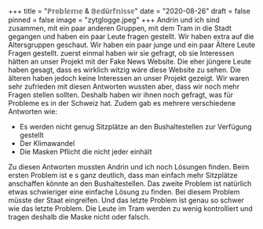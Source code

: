 +++
title = "ℙ𝕣𝕠𝕓𝕝𝕖𝕞𝕖 & 𝔹𝕖𝕕ü𝕣𝕗𝕟𝕚𝕤𝕤𝕖"
date = "2020-08-26"
draft = false
pinned = false
image = "zytglogge.jpeg"
+++
Andrin und ich sind zusammen, mit ein paar anderen Gruppen, mit dem Tram in die Stadt gegangen und haben ein paar Leute fragen gestellt. Wir haben extra auf die Altersgruppen geschaut. Wir haben ein paar junge und ein paar Ältere Leute Fragen gestellt. zuerst einmal haben wir sie gefragt, ob sie Interessen hätten an unser Projekt mit der Fake News Website. Die eher jüngere Leute haben gesagt, dass es wirklich witzig wäre diese Website zu sehen. Die älteren haben jedoch keine Interessen an unser Projekt gezeigt. Wir waren sehr zufrieden mit diesen Antworten wussten aber, dass wir noch mehr Fragen stellen sollten. Deshalb haben wir ihnen noch gefragt, was für Probleme es in der Schweiz hat. Zudem gab es mehrere verschiedene Antworten wie:

* Es werden nicht genug Sitzplätze an den Bushaltestellen zur Verfügung gestellt
* Der Klimawandel
* Die Masken Pflicht die nicht jeder einhält

Zu diesen Antworten mussten Andrin und ich noch Lösungen finden. Beim ersten Problem ist e s ganz deutlich, dass man einfach mehr Sitzplätze anschaffen könnte an den Bushaltestellen. Das zweite Problem ist natürlich etwas schwieriger eine einfache Lösung zu finden. Bei diesem Problem müsste der Staat eingreifen. Und das letzte Problem ist genau so schwer wie das letzte Problem. Die Leute im Tram werden zu wenig kontrolliert und tragen deshalb die Maske nicht oder falsch.